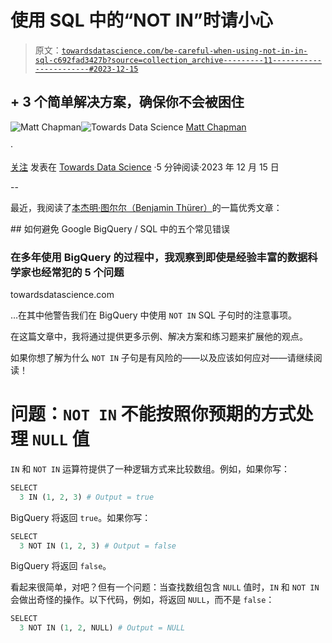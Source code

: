 # 使用 SQL 中的“NOT IN”时请小心

> 原文：[`towardsdatascience.com/be-careful-when-using-not-in-in-sql-c692fad3427b?source=collection_archive---------11-----------------------#2023-12-15`](https://towardsdatascience.com/be-careful-when-using-not-in-in-sql-c692fad3427b?source=collection_archive---------11-----------------------#2023-12-15)

## + 3 个简单解决方案，确保你不会被困住

[](https://medium.com/@mattchapmanmsc?source=post_page-----c692fad3427b--------------------------------)![Matt Chapman](https://medium.com/@mattchapmanmsc?source=post_page-----c692fad3427b--------------------------------)[](https://towardsdatascience.com/?source=post_page-----c692fad3427b--------------------------------)![Towards Data Science](https://towardsdatascience.com/?source=post_page-----c692fad3427b--------------------------------) [Matt Chapman](https://medium.com/@mattchapmanmsc?source=post_page-----c692fad3427b--------------------------------)

·

[关注](https://medium.com/m/signin?actionUrl=https%3A%2F%2Fmedium.com%2F_%2Fsubscribe%2Fuser%2Fbf7d13fc53db&operation=register&redirect=https%3A%2F%2Ftowardsdatascience.com%2Fbe-careful-when-using-not-in-in-sql-c692fad3427b&user=Matt+Chapman&userId=bf7d13fc53db&source=post_page-bf7d13fc53db----c692fad3427b---------------------post_header-----------) 发表在 [Towards Data Science](https://towardsdatascience.com/?source=post_page-----c692fad3427b--------------------------------) ·5 分钟阅读·2023 年 12 月 15 日[](https://medium.com/m/signin?actionUrl=https%3A%2F%2Fmedium.com%2F_%2Fvote%2Ftowards-data-science%2Fc692fad3427b&operation=register&redirect=https%3A%2F%2Ftowardsdatascience.com%2Fbe-careful-when-using-not-in-in-sql-c692fad3427b&user=Matt+Chapman&userId=bf7d13fc53db&source=-----c692fad3427b---------------------clap_footer-----------)

--

[](https://medium.com/m/signin?actionUrl=https%3A%2F%2Fmedium.com%2F_%2Fbookmark%2Fp%2Fc692fad3427b&operation=register&redirect=https%3A%2F%2Ftowardsdatascience.com%2Fbe-careful-when-using-not-in-in-sql-c692fad3427b&source=-----c692fad3427b---------------------bookmark_footer-----------)

最近，我阅读了[本杰明·图尔尔（Benjamin Thürer）](https://medium.com/@benjamin.thuerer)的一篇优秀文章：

[](/how-to-avoid-five-common-mistakes-in-google-bigquery-sql-6fafab396d88?source=post_page-----c692fad3427b--------------------------------) ## 如何避免 Google BigQuery / SQL 中的五个常见错误

### 在多年使用 BigQuery 的过程中，我观察到即使是经验丰富的数据科学家也经常犯的 5 个问题

towardsdatascience.com

…在其中他警告我们在 BigQuery 中使用 `NOT IN` SQL 子句时的注意事项。

在这篇文章中，我将通过提供更多示例、解决方案和练习题来扩展他的观点。

如果你想了解为什么 `NOT IN` 子句是有风险的——以及应该如何应对——请继续阅读！

# 问题：`NOT IN` 不能按照你预期的方式处理 `NULL` 值

`IN` 和 `NOT IN` 运算符提供了一种逻辑方式来比较数组。例如，如果你写：

```py
SELECT 
  3 IN (1, 2, 3) # Output = true
```

BigQuery 将返回 `true`。如果你写：

```py
SELECT 
  3 NOT IN (1, 2, 3) # Output = false
```

BigQuery 将返回 `false`。

看起来很简单，对吧？但有一个问题：当查找数组包含 `NULL` 值时，`IN` 和 `NOT IN` 会做出奇怪的操作。以下代码，例如，将返回 `NULL`，而不是 `false`：

```py
SELECT
  3 NOT IN (1, 2, NULL) # Output = NULL
```
